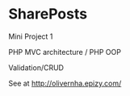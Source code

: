 # SharePosts
Mini Project 1

PHP MVC architecture / PHP OOP

Validation/CRUD


See at http://olivernha.epizy.com/

